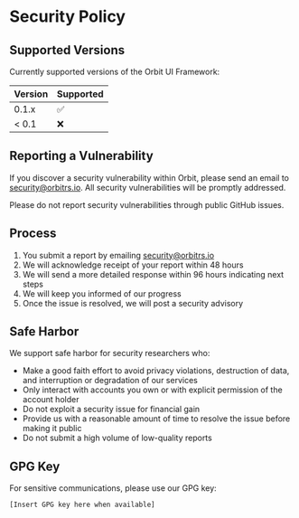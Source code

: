 # Security Policy

## Supported Versions

Currently supported versions of the Orbit UI Framework:

| Version | Supported          |
| ------- | ------------------ |
| 0.1.x   | :white_check_mark: |
| < 0.1   | :x:                |

## Reporting a Vulnerability

If you discover a security vulnerability within Orbit, please send an email to security@orbitrs.io. All security vulnerabilities will be promptly addressed.

Please do not report security vulnerabilities through public GitHub issues.

## Process

1. You submit a report by emailing security@orbitrs.io
2. We will acknowledge receipt of your report within 48 hours
3. We will send a more detailed response within 96 hours indicating next steps
4. We will keep you informed of our progress
5. Once the issue is resolved, we will post a security advisory

## Safe Harbor

We support safe harbor for security researchers who:

- Make a good faith effort to avoid privacy violations, destruction of data, and interruption or degradation of our services
- Only interact with accounts you own or with explicit permission of the account holder
- Do not exploit a security issue for financial gain
- Provide us with a reasonable amount of time to resolve the issue before making it public
- Do not submit a high volume of low-quality reports

## GPG Key

For sensitive communications, please use our GPG key:

```
[Insert GPG key here when available]
```
